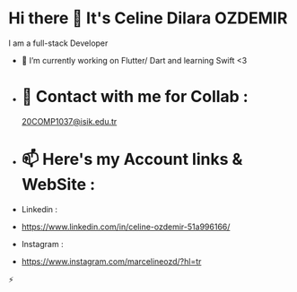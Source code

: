 # Hi there 👋 It's Celine Dilara OZDEMIR

I am a full-stack Developer

- 🔭 I’m currently working on Flutter/ Dart and learning Swift <3

- # 💬 Contact with me for Collab : 
  20COMP1037@isik.edu.tr

- # 📫 Here's my Account links & WebSite : 
-  Linkedin : 
-   https://www.linkedin.com/in/celine-ozdemir-51a996166/
 
-  Instagram :
-    https://www.instagram.com/marcelineozd/?hl=tr
   
   ⚡ 
